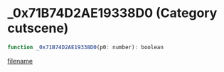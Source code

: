 # _0x71B74D2AE19338D0 (Category cutscene)

```js
function _0x71B74D2AE19338D0(p0: number): boolean
```

[filename](_0x71B74D2AE19338D0_m.md ':include')